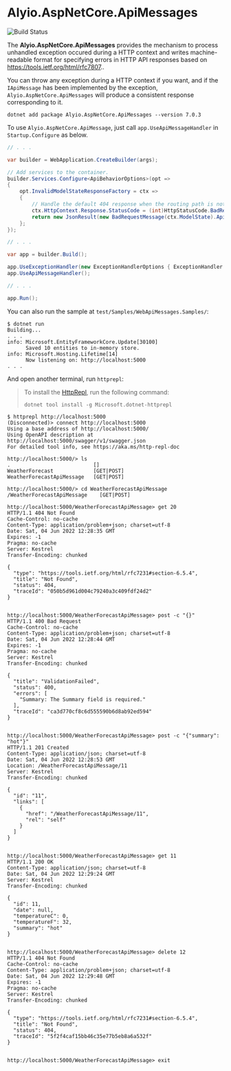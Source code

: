 # Alyio.AspNetCore.ApiMessages

![Build Status](https://github.com/ousiax/Alyio.AspNetCore.ApiMessages/actions/workflows/ci.yml/badge.svg?branch=main)

The **Alyio.AspNetCore.ApiMessages** provides the mechanism to process unhandled exception occured during a HTTP context and writes machine-readable format for specifying errors in HTTP API responses based on https://tools.ietf.org/html/rfc7807..

You can throw any exception during a HTTP context if you want, and if the `IApiMessage` has been implemented by the exception, `Alyio.AspNetCore.ApiMessages` will produce a consistent response corresponding to it.

```console
dotnet add package Alyio.AspNetCore.ApiMessages --version 7.0.3
```

To use `Alyio.AspNetCore.ApiMessage`, just call `app.UseApiMessageHandler` in `Startup.Configure` as below.

```cs
// . . .

var builder = WebApplication.CreateBuilder(args);

// Add services to the container.
builder.Services.Configure<ApiBehaviorOptions>(opt =>
{
    opt.InvalidModelStateResponseFactory = ctx =>
    {
        // Handle the default 404 response when the routing path is not found.
        ctx.HttpContext.Response.StatusCode = (int)HttpStatusCode.BadRequest;
        return new JsonResult(new BadRequestMessage(ctx.ModelState).ApiMessage);
    };
});

// . . .

var app = builder.Build();

app.UseExceptionHandler(new ExceptionHandlerOptions { ExceptionHandler = ExceptionHandler.WriteUnhandledMessageAsync });
app.UseApiMessageHandler();

// . . .

app.Run();
```

You can also run the sample at `test/Samples/WebApiMessages.Samples/`:

```console
$ dotnet run
Building...
. . .
info: Microsoft.EntityFrameworkCore.Update[30100]
      Saved 10 entities to in-memory store.
info: Microsoft.Hosting.Lifetime[14]
      Now listening on: http://localhost:5000
. . .
```

And open another terminal, run `httprepl`:

> To install the [HttpRepl](https://github.com/dotnet/HttpRepl), run the following command:
>
> `dotnet tool install -g Microsoft.dotnet-httprepl`

```console
$ httprepl http://localhost:5000
(Disconnected)> connect http://localhost:5000
Using a base address of http://localhost:5000/
Using OpenAPI description at http://localhost:5000/swagger/v1/swagger.json
For detailed tool info, see https://aka.ms/http-repl-doc

http://localhost:5000/> ls
.                           []
WeatherForecast             [GET|POST]
WeatherForecastApiMessage   [GET|POST]

http://localhost:5000/> cd WeatherForecastApiMessage
/WeatherForecastApiMessage    [GET|POST]

http://localhost:5000/WeatherForecastApiMessage> get 20
HTTP/1.1 404 Not Found
Cache-Control: no-cache
Content-Type: application/problem+json; charset=utf-8
Date: Sat, 04 Jun 2022 12:28:35 GMT
Expires: -1
Pragma: no-cache
Server: Kestrel
Transfer-Encoding: chunked

{
  "type": "https://tools.ietf.org/html/rfc7231#section-6.5.4",
  "title": "Not Found",
  "status": 404,
  "traceId": "050b5d961d004c79240a3c409fdf24d2"
}


http://localhost:5000/WeatherForecastApiMessage> post -c "{}"
HTTP/1.1 400 Bad Request
Cache-Control: no-cache
Content-Type: application/problem+json; charset=utf-8
Date: Sat, 04 Jun 2022 12:28:44 GMT
Expires: -1
Pragma: no-cache
Server: Kestrel
Transfer-Encoding: chunked

{
  "title": "ValidationFailed",
  "status": 400,
  "errors": [
    "Summary: The Summary field is required."
  ],
  "traceId": "ca3d770cf8c6d555590b6d8ab92ed594"
}


http://localhost:5000/WeatherForecastApiMessage> post -c "{"summary": "hot"}"
HTTP/1.1 201 Created
Content-Type: application/json; charset=utf-8
Date: Sat, 04 Jun 2022 12:28:53 GMT
Location: /WeatherForecastApiMessage/11
Server: Kestrel
Transfer-Encoding: chunked

{
  "id": "11",
  "links": [
    {
      "href": "/WeatherForecastApiMessage/11",
      "rel": "self"
    }
  ]
}


http://localhost:5000/WeatherForecastApiMessage> get 11
HTTP/1.1 200 OK
Content-Type: application/json; charset=utf-8
Date: Sat, 04 Jun 2022 12:29:24 GMT
Server: Kestrel
Transfer-Encoding: chunked

{
  "id": 11,
  "date": null,
  "temperatureC": 0,
  "temperatureF": 32,
  "summary": "hot"
}


http://localhost:5000/WeatherForecastApiMessage> delete 12
HTTP/1.1 404 Not Found
Cache-Control: no-cache
Content-Type: application/problem+json; charset=utf-8
Date: Sat, 04 Jun 2022 12:29:48 GMT
Expires: -1
Pragma: no-cache
Server: Kestrel
Transfer-Encoding: chunked

{
  "type": "https://tools.ietf.org/html/rfc7231#section-6.5.4",
  "title": "Not Found",
  "status": 404,
  "traceId": "5f2f4caf15bb46c35e77b5eb8a6a532f"
}


http://localhost:5000/WeatherForecastApiMessage> exit
```
